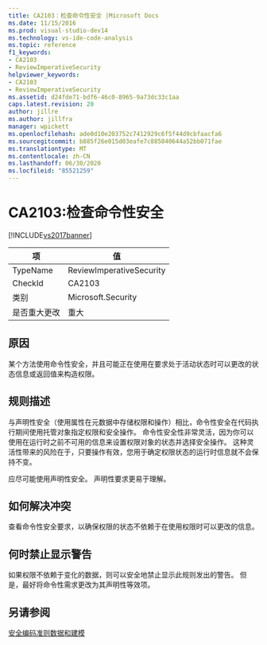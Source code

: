 ```yaml
---
title: CA2103：检查命令性安全 |Microsoft Docs
ms.date: 11/15/2016
ms.prod: visual-studio-dev14
ms.technology: vs-ide-code-analysis
ms.topic: reference
f1_keywords:
- CA2103
- ReviewImperativeSecurity
helpviewer_keywords:
- CA2103
- ReviewImperativeSecurity
ms.assetid: d24fde71-bdf6-46c0-8965-9a73dc33c1aa
caps.latest.revision: 20
author: jillre
ms.author: jillfra
manager: wpickett
ms.openlocfilehash: ade0d10e203752c7412929c6f5f44d9cbfaacfa6
ms.sourcegitcommit: b885f26e015d03eafe7c885040644a52bb071fae
ms.translationtype: MT
ms.contentlocale: zh-CN
ms.lasthandoff: 06/30/2020
ms.locfileid: "85521259"
---
```

# <a name="ca2103-review-imperative-security"></a>CA2103:检查命令性安全
[!INCLUDE[vs2017banner](../includes/vs2017banner.md)]

|项|值|
|-|-|
|TypeName|ReviewImperativeSecurity|
|CheckId|CA2103|
|类别|Microsoft.Security|
|是否重大更改|重大|

## <a name="cause"></a>原因
 某个方法使用命令性安全，并且可能正在使用在要求处于活动状态时可以更改的状态信息或返回值来构造权限。

## <a name="rule-description"></a>规则描述
 与声明性安全（使用属性在元数据中存储权限和操作）相比，命令性安全在代码执行期间使用托管对象指定权限和安全操作。 命令性安全性非常灵活，因为你可以使用在运行时之前不可用的信息来设置权限对象的状态并选择安全操作。 这种灵活性带来的风险在于，只要操作有效，您用于确定权限状态的运行时信息就不会保持不变。

 应尽可能使用声明性安全。 声明性要求更易于理解。

## <a name="how-to-fix-violations"></a>如何解决冲突
 查看命令性安全要求，以确保权限的状态不依赖于在使用权限时可以更改的信息。

## <a name="when-to-suppress-warnings"></a>何时禁止显示警告
 如果权限不依赖于变化的数据，则可以安全地禁止显示此规则发出的警告。 但是，最好将命令性需求更改为其声明性等效项。

## <a name="see-also"></a>另请参阅
 [安全编码准则](https://msdn.microsoft.com/library/4f882d94-262b-4494-b0a6-ba9ba1f5f177)[数据和建模](https://msdn.microsoft.com/library/8c37635d-e2c1-4b64-a258-61d9e87405e6)

